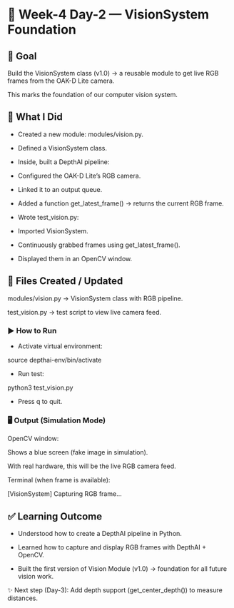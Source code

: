 # 📖 Week-4 Day-2 — VisionSystem Foundation
## 🎯 Goal

Build the VisionSystem class (v1.0) → a reusable module to get live RGB frames from the OAK-D Lite camera.

This marks the foundation of our computer vision system.

## 🧩 What I Did

 - Created a new module: modules/vision.py.

 - Defined a VisionSystem class.

- Inside, built a DepthAI pipeline:

- Configured the OAK-D Lite’s RGB camera.

- Linked it to an output queue.

- Added a function get_latest_frame() → returns the current RGB frame.

- Wrote test_vision.py:

- Imported VisionSystem.

- Continuously grabbed frames using get_latest_frame().

- Displayed them in an OpenCV window.

## 📂 Files Created / Updated

modules/vision.py → VisionSystem class with RGB pipeline.

test_vision.py → test script to view live camera feed.

### ▶️ How to Run

- Activate virtual environment:

source depthai-env/bin/activate


- Run test:

python3 test_vision.py


- Press q to quit.

### 🖥️ Output (Simulation Mode)

OpenCV window:

Shows a blue screen (fake image in simulation).

With real hardware, this will be the live RGB camera feed.

Terminal (when frame is available):

[VisionSystem] Capturing RGB frame...

## ✅ Learning Outcome

- Understood how to create a DepthAI pipeline in Python.

- Learned how to capture and display RGB frames with DepthAI + OpenCV.

- Built the first version of Vision Module (v1.0) → foundation for all future vision work.

✨ Next step (Day-3): Add depth support (get_center_depth()) to measure distances.